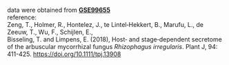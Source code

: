 data were obtained from [**GSE99655**](https://www.ncbi.nlm.nih.gov/geo/query/acc.cgi?acc=GSE99655)\
reference:\
Zeng, T., Holmer, R., Hontelez, J., te Lintel‐Hekkert, B., Marufu, L., de Zeeuw, T., Wu, F., Schijlen, E.,\
Bisseling, T. and Limpens, E. (2018), Host‐ and stage‐dependent secretome of the arbuscular mycorrhizal
fungus *Rhizophagus irregularis*. Plant J, 94: 411-425. https://doi.org/10.1111/tpj.13908
